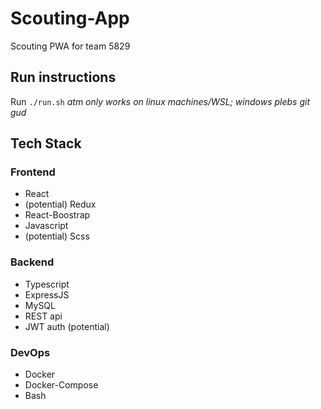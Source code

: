 # Scouting-App

Scouting PWA for team 5829

## Run instructions

Run `./run.sh` *atm only works on linux machines/WSL; windows plebs git gud*

## Tech Stack

### Frontend

- React
- (potential) Redux
- React-Boostrap
- Javascript
- (potential) Scss

### Backend

- Typescript
- ExpressJS
- MySQL
- REST api
- JWT auth (potential)

### DevOps

- Docker
- Docker-Compose
- Bash
